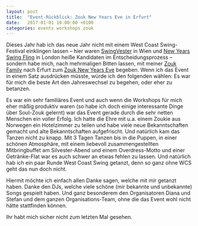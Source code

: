 ```yaml
---
layout: post
title:  "Event-Rückblick: Zouk New Years Eve in Erfurt"
date:   2017-01-01 10:00:00 +0100
categories: events workshops zouk
---
```

Dieses Jahr hab ich das neue Jahr nicht mit einem West Coast Swing-Festival einklingen lassen – hier waren [SwingVester](https://www.wcsaustria.com/swingvester-event/) in Wien und [New Years Swing Fling](https://www.nyswingfling.co.uk/) in London heiße Kandidaten im Entscheidungsprozess – sondern habe mich, nach mehrmaligen Bitten lassen, mit meiner [Zouk Family](http://www.zouk-hh.de) nach Erfurt zum [Zouk New Years Eve](https://www.facebook.com/events/1359244627423903/) begeben. Wenn ich das Event in einem Satz ausdrücken müsste, würde ich den folgenden wählen: Es war für mich die beste Art den Jahreswechsel zu begehen, oder eher zu betanzen.

Es war ein sehr familiäres Event und auch wenn die Workshops für mich eher mäßig produktiv waren (so habe ich doch einige interessante Dinge über Soul-Zouk gelernt) war das Event gerade durch die sehr netten Menschen ein voller Erfolg. Ich hatte die Ehre mit u.a. einem Zoukie aus Norwegen ein Hotelzimmer zu teilen und habe viele neue Bekanntschaften gemacht und alte Bekanntschaften aufgefrischt. Und natürlich kam das Tanzen nicht zu knapp. Mit 3 Tagen Tanzen bis in die Puppen, in einer schönen Atmosphäre, mit einem liebevoll zusammengestellten Mitbringbuffet am Silvester-Abend und einem Overdress-Motto und einer Getränke-Flat war es auch schwer an etwas fehlen zu lassen. Und natürlich hab ich ein paar Runde West Coast Swing getanzt, denn so ganz ohne WCS geht das nun doch nicht.

Hiermit möchte ich einfach allen Danke sagen, welche mit mir getanzt haben. Danke den DJs, welche viele schöne (mir bekannte und unbekannte) Songs gespielt haben. Und ganz besonderem den Organisatoren Diana und Stefan und dem ganzen Organisations-Team, ohne die das Event wohl nicht hätte stattfinden können.

Ihr habt mich sicher nicht zum letzten Mal gesehen.
